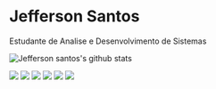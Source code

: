 # Jefferson Santos

Estudante de Analise e Desenvolvimento de Sistemas

![Jefferson santos's github stats](https://github-readme-stats.vercel.app/api?username=Jefferson-F-Santos&show_icons=true&theme=radical)


<img src="https://img.shields.io/badge/Back--end-Node.js-brightgreen">
<img src="https://img.shields.io/badge/Front--end-ReactJS-blue">
<img src="https://img.shields.io/badge/Front--end-HTML-orange">
<img src="https://img.shields.io/badge/Front--end-CSS-blue">
<img src="https://img.shields.io/badge/Front--end-Vanilla JS-yellow">
<img src="https://img.shields.io/badge/Unit%20test-Jest-red">
